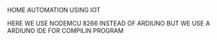 HOME AUTOMATION USING IOT

HERE WE USE NODEMCU 8266 INSTEAD OF ARDIUNO BUT WE USE A ARDIUNO IDE FOR COMPILIN PROGRAM
